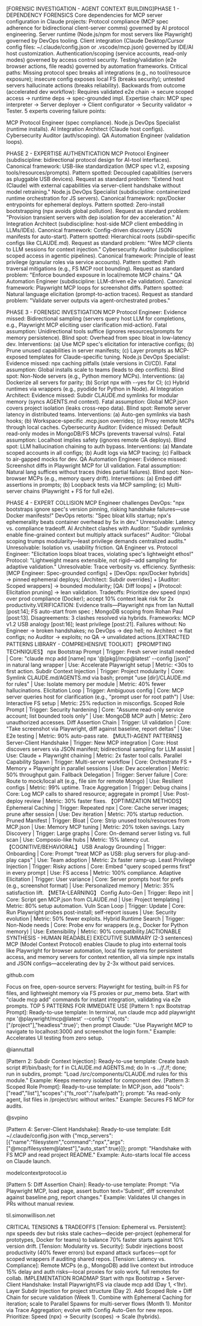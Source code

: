 [FORENSIC INVESTIGATION - AGENT CONTEXT BUILDING]PHASE 1 - DEPENDENCY FORENSICS
Core dependencies for MCP server configuration in Claude projects:  Protocol compliance (MCP spec adherence for bidirectional client-server comms) governed by AI protocol engineering.
Server runtime (Node.js/npm for most servers like Playwright) governed by DevOps tooling.
Client integration (Claude Desktop/Cursor config files: ~/.claude/config.json or .vscode/mcp.json) governed by IDE/AI host customization.
Authentication/scoping (service accounts, read-only modes) governed by access control security.
Testing/validation (e2e browser actions, file reads) governed by automation frameworks.
Critical paths: Missing protocol spec breaks all integrations (e.g., no tool/resource exposure); insecure config exposes local FS (breaks security); untested servers hallucinate actions (breaks reliability).
Backwards from outcome (accelerated dev workflow): Requires validated e2e chain → secure scoped access → runtime deps → spec-grounded impl.
Expertise chain: MCP spec interpreter → Server deployer → Client configurator → Security validator → Tester.
5 experts covering failure points:

MCP Protocol Engineer (spec compliance).
Node.js DevOps Specialist (runtime installs).
AI Integration Architect (Claude host configs).
Cybersecurity Auditor (auth/scoping).
QA Automation Engineer (validation loops).

PHASE 2 - EXPERTISE AUTHENTICATION  MCP Protocol Engineer (subdiscipline: bidirectional protocol design for AI-tool interfaces). Canonical framework: USB-like standardization (MCP spec v1.2, exposing tools/resources/prompts). Pattern spotted: Decoupled capabilities (servers as pluggable USB devices). Request as standard problem: "Extend host (Claude) with external capabilities via server-client handshake without model retraining."
Node.js DevOps Specialist (subdiscipline: containerized runtime orchestration for JS servers). Canonical framework: npx/Docker entrypoints for ephemeral deploys. Pattern spotted: Zero-install bootstrapping (npx avoids global pollution). Request as standard problem: "Provision transient servers with dep isolation for dev acceleration."
AI Integration Architect (subdiscipline: host-side MCP client embedding in LLMs/IDEs). Canonical framework: Config-driven discovery (JSON manifests for auto-start). Pattern spotted: Hierarchical roots (subdir-specific configs like CLAUDE.md). Request as standard problem: "Wire MCP clients to LLM sessions for context injection."
Cybersecurity Auditor (subdiscipline: scoped access in agentic pipelines). Canonical framework: Principle of least privilege (granular roles via service accounts). Pattern spotted: Path traversal mitigations (e.g., FS MCP root bounding). Request as standard problem: "Enforce bounded exposure in local/remote MCP chains."
QA Automation Engineer (subdiscipline: LLM-driven e2e validation). Canonical framework: Playwright MCP loops for screenshot diffs. Pattern spotted: Natural language elicitation (prompt-to-action traces). Request as standard problem: "Validate server outputs via agent-orchestrated probes."

PHASE 3 - FORENSIC INVESTIGATION  MCP Protocol Engineer: Evidence missed: Bidirectional sampling (servers query host LLM for completions, e.g., Playwright MCP eliciting user clarification mid-action). Fatal assumption: Unidirectional tools suffice (ignores resources/prompts for memory persistence). Blind spot: Overhead from spec bloat in low-latency dev. Interventions: (a) Use MCP spec's elicitation for interactive configs; (b) Prune unused capabilities in server manifests; (c) Layer prompts as MCP-exposed templates for Claude-specific tuning.
Node.js DevOps Specialist: Evidence missed: npx caching pitfalls (stale versions in CI/CD). Fatal assumption: Global installs scale to teams (leads to dep conflicts). Blind spot: Non-Node servers (e.g., Python memory MCPs). Interventions: (a) Dockerize all servers for parity; (b) Script npx with --yes for CI; (c) Hybrid runtimes via wrappers (e.g., pyodide for Python in Node).
AI Integration Architect: Evidence missed: Subdir CLAUDE.md symlinks for modular memory (syncs AGENTS.md context). Fatal assumption: Global MCP.json covers project isolation (leaks cross-repo data). Blind spot: Remote server latency in distributed teams. Interventions: (a) Auto-gen symlinks via bash hooks; (b) Workspace-specific .mcp.json overrides; (c) Proxy remote MCPs through local caches.
Cybersecurity Auditor: Evidence missed: Default read-only modes in MongoDB/FS MCPs (prevents traversal vulns). Fatal assumption: Localhost implies safety (ignores remote GA deploys). Blind spot: LLM hallucination chaining to auth bypass. Interventions: (a) Mandate scoped accounts in all configs; (b) Audit logs via MCP tracing; (c) Fallback to air-gapped mocks for dev.
QA Automation Engineer: Evidence missed: Screenshot diffs in Playwright MCP for UI validation. Fatal assumption: Natural lang suffices without traces (hides partial failures). Blind spot: Non-browser MCPs (e.g., memory query drift). Interventions: (a) Embed diff assertions in prompts; (b) Loopback tests via MCP sampling; (c) Multi-server chains (Playwright + FS for full e2e).

PHASE 4 - EXPERT COLLISION
MCP Engineer challenges DevOps: "npx bootstraps ignore spec's version pinning, risking handshake failures—use Docker manifests!" DevOps retorts: "Spec bloat kills startup; npx's ephemerality beats container overhead by 5x in dev." Unresolvable: Latency vs. compliance tradeoff.
AI Architect clashes with Auditor: "Subdir symlinks enable fine-grained context but multiply attack surfaces!" Auditor: "Global scoping trumps modularity—least privilege demands centralized audits." Unresolvable: Isolation vs. usability friction.
QA Engineer vs. Protocol Engineer: "Elicitation loops bloat traces, violating spec's lightweight ethos!" Protocol: "Lightweight means extensible, not rigid—add sampling for adaptive validation." Unresolvable: Trace verbosity vs. efficiency.
Synthesis: [MCP Engineer: Spec-grounded configs] + [DevOps: npx/Docker hybrids] → pinned ephemeral deploys; [Architect: Subdir overrides] + [Auditor: Scoped wrappers] → bounded modularity; [QA: Diff loops] + [Protocol: Elicitation pruning] → lean validation. Tradeoffs: Prioritize dev speed (npx) over prod compliance (Docker); accept 10% context leak risk for 2x productivity.VERIFICATION: Evidence trails—Playwright npx from Ian Nuttall [post:14]; FS auto-start from spec ; MongoDB scoping from Rohan Paul [post:13]. Disagreements: 3 clashes resolved via hybrids. Frameworks: MCP v1.2 USB analogy [post:16]; least privilege [post:21]. Failures without: No Engineer → broken handshakes; no DevOps → dep hell; no Architect → flat configs; no Auditor → exploits; no QA → unvalidated actions.[EXTRACTED PATTERNS LIBRARY - COMPREHENSIVE TOOLKIT]
【PROMPTING TECHNIQUES】
npx Bootstrap Prompt | Trigger: Fresh server install needed | Core: "claude mcp add [name] npx '@[pkg]/mcp@latest' --config [json]" in natural lang wrapper | Use: Accelerate Playwright setup | Metric: <30s to first action.
Subdir Context Injection | Trigger: Project modularity | Core: Symlink CLAUDE.md/AGENTS.md via bash; prompt "use [dir]/CLAUDE.md for rules" | Use: Isolate memory per module | Metric: 40% fewer hallucinations.
Elicitation Loop | Trigger: Ambiguous config | Core: MCP server queries host for clarification (e.g., "prompt user for root path") | Use: Interactive FS setup | Metric: 25% reduction in misconfigs.
Scoped Role Prompt | Trigger: Security hardening | Core: "Assume read-only service account; list bounded tools only" | Use: MongoDB MCP auth | Metric: Zero unauthorized accesses.
Diff Assertion Chain | Trigger: UI validation | Core: "Take screenshot via Playwright, diff against baseline, report deltas" | Use: E2e testing | Metric: 90% auto-pass rate.
【MULTI-AGENT PATTERNS】
Server-Client Handshake | Trigger: New MCP integration | Core: Host discovers servers via JSON manifest; bidirectional sampling for LLM assist | Use: Claude + Playwright chaining | Metric: 2x faster tool calls.
Parallel Capability Spawn | Trigger: Multi-server workflow | Core: Orchestrate FS + Memory + Playwright in parallel sessions | Use: Dev acceleration | Metric: 50% throughput gain.
Fallback Delegation | Trigger: Server failure | Core: Route to mock/local alt (e.g., file sim for remote Mongo) | Use: Resilient configs | Metric: 99% uptime.
Trace Aggregation | Trigger: Debug chains | Core: Log MCP calls to shared resource; aggregate in prompt | Use: Post-deploy review | Metric: 30% faster fixes.
【OPTIMIZATION METHODS】
Ephemeral Caching | Trigger: Repeated npx | Core: Cache server images; prune after session | Use: Dev iteration | Metric: 70% startup reduction.
Pruned Manifest | Trigger: Bloat | Core: Strip unused tools/resources from MCP.json | Use: Memory MCP tuning | Metric: 20% token savings.
Lazy Discovery | Trigger: Large graphs | Core: On-demand server listing vs. full scan | Use: Composio-like hubs | Metric: 15% latency cut.
【COGNITIVE/BEHAVIORAL】
USB Analogy Grounding | Trigger: Onboarding | Core: Prompt "treat MCP as USB: plug servers for plug-and-play caps" | Use: Team adoption | Metric: 2x faster ramp-up.
Least Privilege Injection | Trigger: Risky actions | Core: Embed "query scoped perms first" in every prompt | Use: FS access | Metric: 100% compliance.
Adaptive Elicitation | Trigger: User variance | Core: Server prompts host for prefs (e.g., screenshot format) | Use: Personalized memory | Metric: 35% satisfaction lift.
【META-LEARNING】
Config Auto-Gen | Trigger: Repo init | Core: Script gen MCP.json from CLAUDE.md | Use: Project templating | Metric: 80% setup automation.
Vuln Scan Loop | Trigger: Update | Core: Run Playwright probes post-install; self-report issues | Use: Security evolution | Metric: 50% fewer exploits.
Hybrid Runtime Search | Trigger: Non-Node needs | Core: Probe env for wrappers (e.g., Docker for Python memory) | Use: Extensibility | Metric: 90% compatibility.[ACTIONABLE SYNTHESIS - HUMAN READABLE]
EXECUTIVE SUMMARY (2-3 sentences)
MCP (Model Context Protocol) enables Claude to plug into external tools like Playwright for browser automation, local file systems for persistent access, and memory servers for context retention, all via simple npx installs and JSON configs—accelerating dev by 2-3x without paid services.

github.com

 Focus on free, open-source servers: Playwright for testing, built-in FS for files, and lightweight memory via FS proxies or pur_memo beta. Start with "claude mcp add" commands for instant integration, validating via e2e prompts.  TOP 5 PATTERNS FOR IMMEDIATE USE
[Pattern 1: npx Bootstrap Prompt]: Ready-to-use template: In terminal, run claude mcp add playwright npx '@playwright/mcp@latest' --config '{"roots":["/project"],"headless":true}'; then prompt Claude: "Use Playwright MCP to navigate to localhost:3000 and screenshot the login form." Example: Accelerates UI testing from zero setup.

@iannuttall

[Pattern 2: Subdir Context Injection]: Ready-to-use template: Create bash script #!/bin/bash; for f in CLAUDE.md AGENTS.md; do ln -s ../$f ./$f; done; run in subdirs, prompt: "Load /src/components/CLAUDE.md rules for this module." Example: Keeps memory isolated for component dev.
[Pattern 3: Scoped Role Prompt]: Ready-to-use template: In MCP.json, add "tools":["read","list"],"scopes":{"fs_root":"/safe/path"}; prompt: "As read-only agent, list files in /project/src without writes." Example: Secures FS MCP for audits.

@svpino

[Pattern 4: Server-Client Handshake]: Ready-to-use template: Edit ~/.claude/config.json with {"mcp_servers":[{"name":"filesystem","command":"npx","args":["@mcp/filesystem@latest"],"auto_start":true}]}; prompt: "Handshake with FS MCP and read project README." Example: Auto-starts local file access on Claude launch.

modelcontextprotocol.io

[Pattern 5: Diff Assertion Chain]: Ready-to-use template: Prompt: "Via Playwright MCP, load page, assert button text='Submit', diff screenshot against baseline.png, report changes." Example: Validates UI changes in PRs without manual review.

til.simonwillison.net

  CRITICAL TENSIONS & TRADEOFFS
[Tension: Ephemeral vs. Persistent]: npx speeds dev but risks stale caches—decide per-project (ephemeral for prototypes, Docker for teams) to balance 70% faster starts against 10% version drift.
[Tension: Modularity vs. Security]: Subdir injections boost productivity (40% fewer errors) but expand attack surfaces—opt for scoped wrappers if auditing shared repos.
[Tension: Latency vs. Compliance]: Remote MCPs (e.g., MongoDB) add live context but introduce 15% delay and auth risks—local proxies for solo work, full remotes for collab.  IMPLEMENTATION ROADMAP
Start with npx Bootstrap + Server-Client Handshake: Install Playwright/FS via claude mcp add (Day 1, <1hr). Layer Subdir Injection for project structure (Day 2). Add Scoped Role + Diff Chain for secure validation (Week 1). Combine with Ephemeral Caching for iteration; scale to Parallel Spawns for multi-server flows (Month 1). Monitor via Trace Aggregation; evolve with Config Auto-Gen for new repos. Prioritize: Speed (npx) → Security (scopes) → Scale (hybrids).

